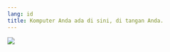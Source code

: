 ```yaml
---
lang: id
title: Komputer Anda ada di sini, di tangan Anda.
---
```


<img src="Images/earth.png" />




